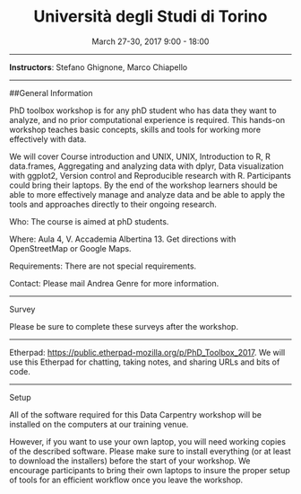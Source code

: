 <center><h1>Università degli Studi di Torino</h1>
March 27-30, 2017
9:00 - 18:00
</center>

---

**Instructors**: Stefano Ghignone, Marco Chiapello

---

##General Information

PhD toolbox workshop is for any phD student who has data they want to analyze, and no prior computational experience is required. This hands-on workshop teaches basic concepts, skills and tools for working more effectively with data.

We will cover Course introduction and UNIX, UNIX, Introduction to R, R data.frames, Aggregating and analyzing data with dplyr, Data visualization with ggplot2, Version control and Reproducible research with R. Participants could bring their laptops. By the end of the workshop learners should be able to more effectively manage and analyze data and be able to apply the tools and approaches directly to their ongoing research.

Who: The course is aimed at phD students.

Where: Aula 4, V. Accademia Albertina 13. Get directions with OpenStreetMap or Google Maps.

Requirements: There are not special requirements.

Contact: Please mail Andrea Genre for more information.

---

Survey

Please be sure to complete these surveys after the workshop.

---

Etherpad: https://public.etherpad-mozilla.org/p/PhD_Toolbox_2017. 
We will use this Etherpad for chatting, taking notes, and sharing URLs and bits of code.

---

Setup

All of the software required for this Data Carpentry workshop will be installed on the computers at our training venue.

However, if you want to use your own laptop, you will need working copies of the described software. Please make sure to install everything (or at least to download the installers) before the start of your workshop. We encourage participants to bring their own laptops to insure the proper setup of tools for an efficient workflow once you leave the workshop.
